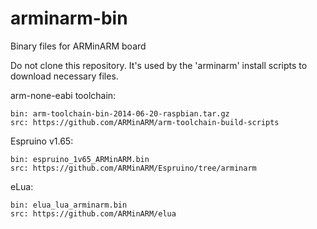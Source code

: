 arminarm-bin
============

Binary files for ARMinARM board

Do not clone this repository. It's used by the 'arminarm' install scripts to download necessary files.

arm-none-eabi toolchain:

    bin: arm-toolchain-bin-2014-06-20-raspbian.tar.gz
    src: https://github.com/ARMinARM/arm-toolchain-build-scripts

Espruino v1.65:

    bin: espruino_1v65_ARMinARM.bin
    src: https://github.com/ARMinARM/Espruino/tree/arminarm

eLua:

    bin: elua_lua_arminarm.bin
    src: https://github.com/ARMinARM/elua
